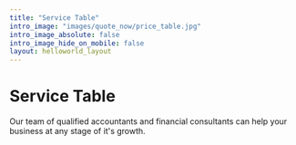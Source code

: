 ```yaml
---
title: "Service Table"
intro_image: "images/quote_now/price_table.jpg"
intro_image_absolute: false
intro_image_hide_on_mobile: false
layout: helloworld_layout
---
```


# Service Table

Our team of qualified accountants and financial consultants can help your business at any stage of it's growth.
